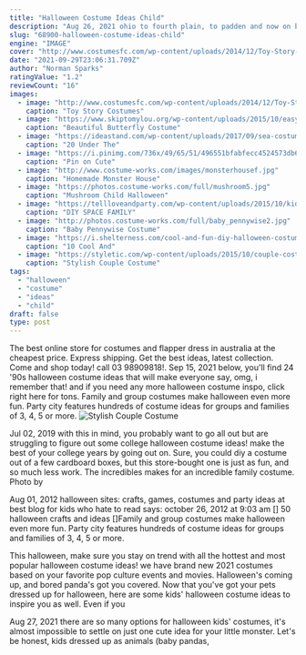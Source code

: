 ```yaml
---
title: "Halloween Costume Ideas Child"
description: "Aug 26, 2021 ohio to fourth plain, to padden and now on broadway. #costume #halloween #dressup #groupcostume #discoverorg @rrrrosebudddd @codygwalton91 a post shared by"
slug: "68900-halloween-costume-ideas-child"
engine: "IMAGE"
cover: "http://www.costumesfc.com/wp-content/uploads/2014/12/Toy-Story-Costume-Ideas.jpg"
date: "2021-09-29T23:06:31.709Z"
author: "Norman Sparks"
ratingValue: "1.2"
reviewCount: "16"
images:
  - image: "http://www.costumesfc.com/wp-content/uploads/2014/12/Toy-Story-Costume-Ideas.jpg"
    caption: "Toy Story Costumes"
  - image: "https://www.skiptomylou.org/wp-content/uploads/2015/10/easy-butterfly-costume.jpg"
    caption: "Beautiful Butterfly Costume"
  - image: "https://ideastand.com/wp-content/uploads/2017/09/sea-costume-diy/20-under-the-sea-costumes-costume-diy.jpg"
    caption: "20 Under The"
  - image: "https://i.pinimg.com/736x/49/65/51/496551bfabfecc4524573db62dcbadc4--devil-halloween-costumes-devil-costume.jpg"
    caption: "Pin on Cute"
  - image: "http://www.costume-works.com/images/monsterhousef.jpg"
    caption: "Homemade Monster House"
  - image: "https://photos.costume-works.com/full/mushroom5.jpg"
    caption: "Mushroom Child Halloween"
  - image: "https://tellloveandparty.com/wp-content/uploads/2015/10/kids-space-costume-ideas-Tell-Love-and-party.jpg"
    caption: "DIY SPACE FAMILY"
  - image: "http://photos.costume-works.com/full/baby_pennywise2.jpg"
    caption: "Baby Pennywise Costume"
  - image: "https://i.shelterness.com/cool-and-fun-diy-halloween-costumes-for-boys1-500x750.jpg"
    caption: "10 Cool And"
  - image: "https://styletic.com/wp-content/uploads/2015/10/couple-costume-ideas/14-couple-costume-ideas.jpg"
    caption: "Stylish Couple Costume"
tags:
  - "halloween"
  - "costume"
  - "ideas"
  - "child"
draft: false
type: post
---
```


The best online store for costumes and flapper dress in australia at the cheapest price. Express shipping. Get the best ideas, latest collection. Come and shop today! call 03 98909818!. Sep 15, 2021 below, you'll find 24 '90s halloween costume ideas that will make everyone say, omg, i remember that! and if you need any more halloween costume inspo, click right here for tons. Family and group costumes make halloween even more fun. Party city features hundreds of costume ideas for groups and families of 3, 4, 5 or more.
![Stylish Couple Costume](https://styletic.com/wp-content/uploads/2015/10/couple-costume-ideas/14-couple-costume-ideas.jpg "Stylish Couple Costume")

Jul 02, 2019 with this in mind, you probably want to go all out but are struggling to figure out some college halloween costume ideas! make the best of your college years by going out on. Sure, you could diy a costume out of a few cardboard boxes, but this store-bought one is just as fun, and so much less work. The incredibles makes for an incredible family costume. Photo by
<!--inArticleAds-->

<!--galleryOne-->

Aug 01, 2012 halloween sites: crafts, games, costumes and party ideas at best blog for kids who hate to read says: october 26, 2012 at 9:03 am [] 50 halloween crafts and ideas []Family and group costumes make halloween even more fun. Party city features hundreds of costume ideas for groups and families of 3, 4, 5 or more.
<!--inArticleAds-->

<!--galleryTwo-->

This halloween, make sure you stay on trend with all the hottest and most popular halloween costume ideas! we have brand new 2021 costumes based on your favorite pop culture events and movies. Halloween's coming up, and bored panda's got you covered. Now that you've got your pets dressed up for halloween, here are some kids' halloween costume ideas to inspire you as well. Even if you
<!--galleryThree-->

Aug 27, 2021 there are so many options for halloween kids' costumes, it's almost impossible to settle on just one cute idea for your little monster. Let's be honest, kids dressed up as animals (baby pandas,